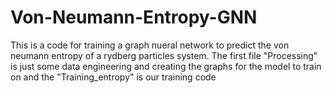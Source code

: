 # Von-Neumann-Entropy-GNN
This is a code for training a graph nueral network to predict the von neumann entropy of a rydberg particles system. The first file "Processing" is just some data engineering and creating the graphs for the model to train on and the "Training_entropy" is our training code
